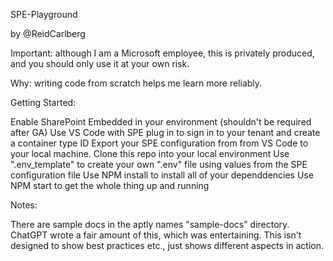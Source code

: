 SPE-Playground

by @ReidCarlberg

Important: although I am a Microsoft employee, this is privately produced, and you should only use it at your own risk.

Why: writing code from scratch helps me learn more reliably.

Getting Started: 

Enable SharePoint Embedded in your environment (shouldn't be required after GA)
Use VS Code with SPE plug in to sign in to your tenant and create a container type ID
Export your SPE configuration from from VS Code to your local machine.
Clone this repo into your local environment
Use ".env_template" to create your own ".env" file using values from the SPE configuration file
Use NPM install to install all of your dependdencies
Use NPM start to get the whole thing up and running

Notes:

There are sample docs in the aptly names "sample-docs" directory.
ChatGPT wrote a fair amount of this, which was entertaining.
This isn't designed to show best practices etc., just shows different aspects in action.


